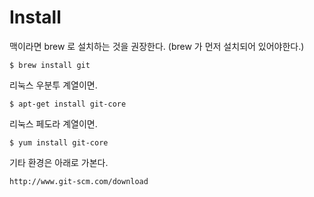 # Install

맥이라면 brew 로 설치하는 것을 권장한다. (brew 가 먼저 설치되어 있어야한다.)

	$ brew install git

리눅스 우분투 계열이면.

	$ apt-get install git-core

리눅스 페도라 계열이면.

	$ yum install git-core

기타 환경은 아래로 가본다.

	http://www.git-scm.com/download
